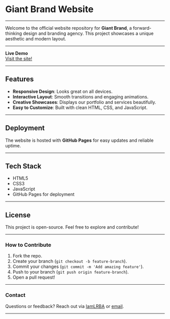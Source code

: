 # Giant Brand Website

---

Welcome to the official website repository for **Giant Brand**, a forward-thinking design and branding agency. This project showcases a unique aesthetic and modern layout.

---

**Live Demo**  
[Visit the site!](https://iamlrba.github.io/Giant-Brand-Website)

---

## Features
- **Responsive Design**: Looks great on all devices.
- **Interactive Layout**: Smooth transitions and engaging animations.
- **Creative Showcases**: Displays our portfolio and services beautifully.
- **Easy to Customize**: Built with clean HTML, CSS, and JavaScript.

---

## Deployment
The website is hosted with **GitHub Pages** for easy updates and reliable uptime.

---

## Tech Stack
- HTML5
- CSS3
- JavaScript
- GitHub Pages for deployment

---

## License
This project is open-source. Feel free to explore and contribute!

---

### How to Contribute
1. Fork the repo.
2. Create your branch (`git checkout -b feature-branch`).
3. Commit your changes (`git commit -m 'Add amazing feature'`).
4. Push to your branch (`git push origin feature-branch`).
5. Open a pull request!

---

### Contact
Questions or feedback? Reach out via [IamLRBA](https://github.com/IamLRBA) or [email](jerrylarubafestus@gmail.com).

---

